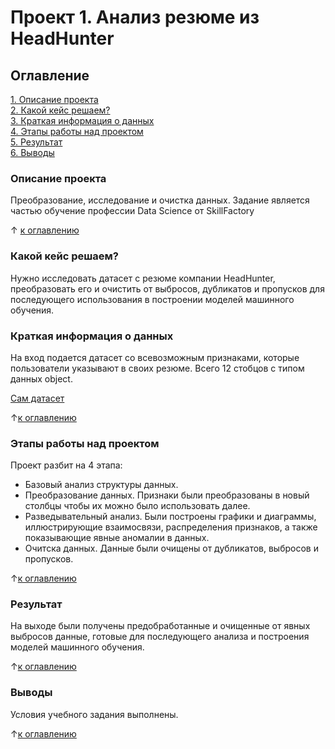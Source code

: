 # Проект 1. Анализ резюме из HeadHunter

## Оглавление
[1. Описание проекта](README.md#Описание-проекта)  
[2. Какой кейс решаем?](README.md#Какой-кейс-решаем)  
[3. Краткая информация о данных](README.md#Краткая-информация-о-данных)  
[4. Этапы работы над проектом](README.md#Этапы-работы-над-проектом)  
[5. Результат](README.md#Результат)    
[6. Выводы](README.md#Выводы) 

### Описание проекта
Преобразование, исследование и очистка данных. Задание является частью обучение профессии Data Science от SkillFactory

&uarr; [к оглавлению](README.md#Оглавление)


### Какой кейс решаем?  
Нужно исследовать датасет с резюме компании HeadHunter, преобразовать его и очистить от выбросов, дубликатов и пропусков для последующего использования в построении моделей машинного обучения.


### Краткая информация о данных
На вход подается датасет со всевозможным признаками, которые пользователи указывают в своих резюме. Всего 12 стобцов с типом данных object.

[Сам датасет](https://drive.google.com/file/d/1j6VHS5qrzAiRi_kemgsd8_YKJFx_iJ9p/view?usp=sharing)
  
&uarr;[к оглавлению](README.md#Оглавление)


### Этапы работы над проектом
Проект разбит на 4 этапа:

* Базовый анализ структуры данных.
* Преобразование данных. Признаки были преобразованы в новый столбцы чтобы их можно было использовать далее.
* Разведывательный анализ. Были построены графики и диаграммы, иллюстрирующие взаимосвязи, распределения признаков, а также показывающие явные аномалии в данных.
* Очитска данных. Данные были очищены от дубликатов, выбросов и пропусков.

&uarr;[к оглавлению](README.md#Оглавление)


### Результат
На выходе были получены предобработанные и очищенные от явных выбросов данные, готовые для последующего анализа и построения моделей машинного обучения.

&uarr;[к оглавлению](README.md#Оглавление)


### Выводы
Условия учебного задания выполнены.

&uarr;[к оглавлению](README.md#Оглавление)